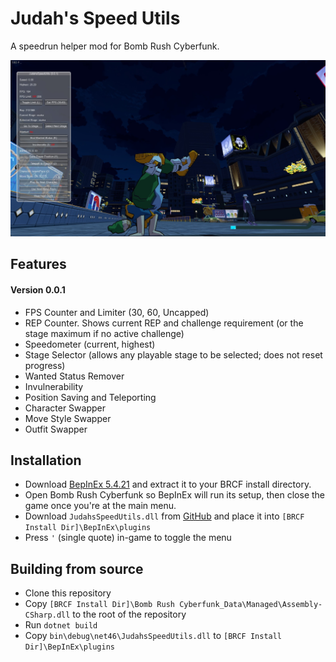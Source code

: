 # Judah's Speed Utils

A speedrun helper mod for Bomb Rush Cyberfunk.

![Screenshot](screenshot.jpg)

## Features

#### Version 0.0.1

- FPS Counter and Limiter (30, 60, Uncapped)
- REP Counter. Shows current REP and challenge requirement (or the stage maximum if no active challenge)
- Speedometer (current, highest)
- Stage Selector (allows any playable stage to be selected; does not reset progress)
- Wanted Status Remover
- Invulnerability
- Position Saving and Teleporting
- Character Swapper
- Move Style Swapper
- Outfit Swapper

## Installation

- Download [BepInEx 5.4.21](https://github.com/BepInEx/BepInEx/releases/tag/v5.4.21) and extract it to your BRCF install directory.
- Open Bomb Rush Cyberfunk so BepInEx will run its setup, then close the game once you're at the main menu.
- Download `JudahsSpeedUtils.dll` from [GitHub](https://github.com/judah-caruso/SpeedUtils/releases) and place it into `[BRCF Install Dir]\BepInEx\plugins` 
- Press `'` (single quote) in-game to toggle the menu

## Building from source
- Clone this repository
- Copy `[BRCF Install Dir]\Bomb Rush Cyberfunk_Data\Managed\Assembly-CSharp.dll` to the root of the repository
- Run `dotnet build`
- Copy `bin\debug\net46\JudahsSpeedUtils.dll` to `[BRCF Install Dir]\BepInEx\plugins`